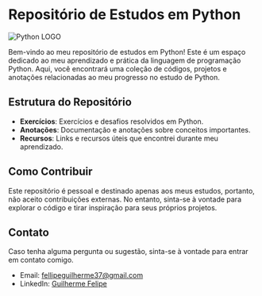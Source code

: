 # Repositório de Estudos em Python
![Python LOGO](https://fastnetmon.com/wp-content/uploads/2016/08/python-logo.png)


Bem-vindo ao meu repositório de estudos em Python! Este é um espaço dedicado ao meu aprendizado e prática da linguagem de programação Python. Aqui, você encontrará uma coleção de códigos, projetos e anotações relacionadas ao meu progresso no estudo de Python.

## Estrutura do Repositório

- **Exercícios**: Exercícios e desafios resolvidos em Python.
- **Anotações**: Documentação e anotações sobre conceitos importantes.
- **Recursos**: Links e recursos úteis que encontrei durante meu aprendizado.

## Como Contribuir

Este repositório é pessoal e destinado apenas aos meus estudos, portanto, não aceito contribuições externas. No entanto, sinta-se à vontade para explorar o código e tirar inspiração para seus próprios projetos.

## Contato

Caso tenha alguma pergunta ou sugestão, sinta-se à vontade para entrar em contato comigo.

- Email: fellipeguilherme37@gmail.com
- LinkedIn: [Guilherme Felipe](https://www.linkedin.com/in/guilherme-felipe-dos-santos-b74b4721a?lipi=urn%3Ali%3Apage%3Ad_flagship3_profile_view_base_contact_details%3BdBsU7X1%2FSyi7QvlvOUpB0Q%3D%3D)
